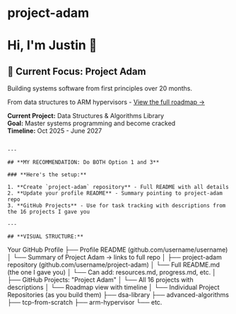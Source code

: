 # project-adam
# Hi, I'm Justin 👋

## 🚀 Current Focus: Project Adam

Building systems software from first principles over 20 months.

From data structures to ARM hypervisors - [View the full roadmap →](https://github.com/JTovalin10/project-adam)

**Current Project:** Data Structures & Algorithms Library  
**Goal:** Master systems programming and become cracked  
**Timeline:** Oct 2025 - June 2027  
```

---

## **MY RECOMMENDATION: Do BOTH Option 1 and 3**

### **Here's the setup:**

1. **Create `project-adam` repository** - Full README with all details
2. **Update your profile README** - Summary pointing to project-adam repo
3. **GitHub Projects** - Use for task tracking with descriptions from the 16 projects I gave you

---

## **VISUAL STRUCTURE:**
```
Your GitHub Profile
├── Profile README (github.com/username/username)
│   └── Summary of Project Adam → links to full repo
│
├── project-adam repository (github.com/username/project-adam)
│   └── Full README.md (the one I gave you)
│   └── Can add: resources.md, progress.md, etc.
│
├── GitHub Projects: "Project Adam"
│   └── All 16 projects with descriptions
│   └── Roadmap view with timeline
│
└── Individual Project Repositories (as you build them)
    ├── dsa-library
    ├── advanced-algorithms
    ├── tcp-from-scratch
    ├── arm-hypervisor
    └── etc.
